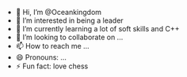 - 👋 Hi, I’m @Oceankingdom
- 👀 I’m interested in being a leader
- 🌱 I’m currently learning a lot of soft skills and C++
- 💞️ I’m looking to collaborate on ...
- 📫 How to reach me ...
- 😄 Pronouns: ...
- ⚡ Fun fact: love chess

<!---
Oceankingdom/Oceankingdom is a ✨ special ✨ repository because its `README.md` (this file) appears on your GitHub profile.
You can click the Preview link to take a look at your changes.
--->
